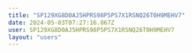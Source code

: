 ```yaml
---
title: "SP129XG8D0AJ5HPRS98P5PS7X1RSNQ26T0H9MEHV7"
date: 2024-05-03T07:27:16.867Z
user: SP129XG8D0AJ5HPRS98P5PS7X1RSNQ26T0H9MEHV7
layout: "users"
---
```

    